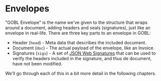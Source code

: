 # Envelopes

"GOBL Envelope" is the name we've given to the structure that wraps around a document, adding headers and seals (signatures), just like an envelope in real-life. There are three key parts to an envelope in GOBL:

* Header (`head`) - Meta data that describes the included document.
* Document (`doc`) - The actual payload of the envelope, like an Invoice.
* Signatures (`sigs`) -  A set of [JSON Web Signatures](https://en.wikipedia.org/wiki/JSON\_Web\_Signature) that can be used to verify the headers included in the signature, and thus de document, have not been modified.

We'll go through each of this in a bit more detail in the following chapters.

